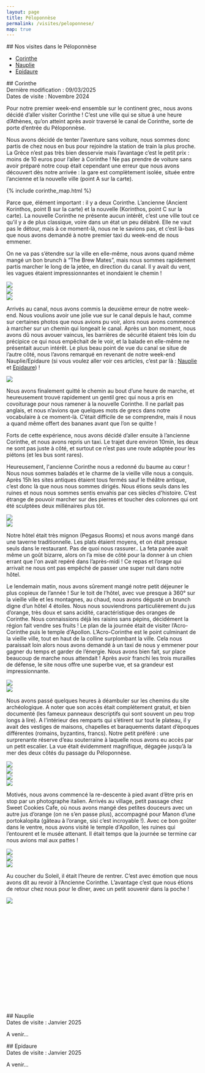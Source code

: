 ```yaml
---
layout: page
title: Péloponnèse
permalink: /visites/peloponnese/
map: true
---
```


<div class="section" markdown="1">
## Nos visites dans le Péloponnèse

- [Corinthe](/visites/peloponnese#corinthe)
- [Nauplie](/visites/peloponnese#nauplie)
- [Epidaure](/visites/peloponnese#epidaure)

</div>

<div class="section" markdown="1">
## Corinthe

<div class="date-modification"> Dernière modification : 09/03/2025 </div>

<div class="date-visite"> Dates de visite : Novembre 2024 </div>

Pour notre premier week-end ensemble sur le continent grec, nous avons décidé d’aller visiter Corinthe !
C’est une ville qui se situe à une heure d’Athènes, qu’on atteint après avoir traversé le canal de Corinthe, sorte de porte d’entrée du Péloponnèse.

Nous avons décidé de tenter l’aventure sans voiture, nous sommes donc partis de chez nous en bus pour rejoindre la station de train la plus proche. La Grèce n’est pas très bien desservie mais l’avantage c’est le petit prix : moins de 10 euros pour l’aller à Corinthe !
Ne pas prendre de voiture sans avoir préparé notre coup était cependant une erreur que nous avons découvert dès notre arrivée : la gare est complètement isolée, située entre l’ancienne et la nouvelle ville (point A sur la carte).

{% include corinthe_map.html %}

Parce que, élément important : il y a deux Corinthe. L’ancienne (Ancient Korinthos, point B sur la carte) et la nouvelle (Korinthos, point C sur la carte). La nouvelle Corinthe ne présente aucun intérêt, c’est une ville tout ce qu’il y a de plus classique, voire dans un état un peu délabré. Elle ne vaut pas le détour, mais à ce moment-là, nous ne le savions pas, et c’est là-bas que nous avons demandé à notre premier taxi du week-end de nous emmener.

On ne va pas s’étendre sur la ville en elle-même, nous avons quand même mangé un bon brunch à “The Brew Mates”, mais nous sommes rapidement partis marcher le long de la jetée, en direction du canal. Il y avait du vent, les vagues étaient impressionnantes et inondaient le chemin !

<div class="photo-grid">
    <div><img src="/assets/images/visites/peloponnese/corinthe_brunch_1.jpg"></div>
    <div class="horizontal"><img src="/assets/images/visites/peloponnese/corinthe_vagues.jpg"></div>
    <div><img src="/assets/images/visites/peloponnese/corinthe_brunch_2.jpg"></div>
</div>


Arrivés au canal, nous avons commis la deuxième erreur de notre week-end. Nous voulions avoir une jolie vue sur le canal depuis le haut, comme sur certaines photos que nous avions pu voir, alors nous avons commencé à marcher sur un chemin qui longeait le canal. Après un bon moment, nous avons dû nous avouer vaincus, les barrières de sécurité étaient très loin du précipice ce qui nous empêchait de le voir, et la balade en elle-même ne présentait aucun intérêt. Le plus beau point de vue du canal se situe de l’autre côté, nous l’avons remarqué en revenant de notre week-end Nauplie/Epidaure (si vous voulez aller voir ces articles, c’est par là : [Nauplie](/visites/peloponnese#nauplie) et [Epidaure](/visites/peloponnese#epidaure)) !


<div class="photo-single">
    <div><img src="/assets/images/visites/peloponnese/corinthe_canal.jpg"></div>
</div>

Nous avons finalement quitté le chemin au bout d’une heure de marche, et heureusement trouvé rapidement un gentil grec qui nous a pris en covoiturage pour nous ramener à la nouvelle Corinthe. Il ne parlait pas anglais, et nous n’avions que quelques mots de grecs dans notre vocabulaire à ce moment-là. C’était difficile de se comprendre, mais il nous a quand même offert des bananes avant que l’on se quitte !

Forts de cette expérience, nous avons décidé d’aller ensuite à l’ancienne Corinthe, et nous avons repris un taxi. Le trajet dure environ 10min, les deux ne sont pas juste à côté, et surtout ce n’est pas une route adaptée pour les piétons (et les bus sont rares).

Heureusement, l'ancienne Corinthe nous a redonné du baume au cœur ! Nous nous sommes baladés et le charme de la vieille ville nous a conquis. Après 15h les sites antiques étaient tous fermés sauf le théâtre antique, c’est donc là que nous nous sommes dirigés. Nous étions seuls dans les ruines et nous nous sommes sentis envahis par ces siècles d'histoire. C’est étrange de pouvoir marcher sur des pierres et toucher des colonnes qui ont été sculptées deux millénaires plus tôt.

<div class="photo-grid">
    <div><img src="/assets/images/visites/peloponnese/corinthe_theatre.jpg"></div>
    <div><img src="/assets/images/visites/peloponnese/corinthe_colonne.jpg"></div>
</div>

Notre hôtel était très mignon (Pegasus Rooms) et nous avons mangé dans une taverne traditionnelle. Les plats étaient moyens, et on était presque seuls dans le restaurant. Pas de quoi nous rassurer.. La feta panée avait même un goût bizarre, alors on l’a mise de côté pour la donner à un chien errant que l'on avait repéré dans l’après-midi ! Ce repas et l’orage qui arrivait ne nous ont pas empêché de passer une super nuit dans notre hôtel.

Le lendemain matin, nous avons sûrement mangé notre petit déjeuner le plus copieux de l’année ! Sur le toit de l’hôtel, avec vue presque à 360° sur la vieille ville et les montagnes, au chaud, nous avons dégusté un brunch digne d’un hôtel 4 étoiles. Nous nous souviendrons particulièrement du jus d’orange, très doux et sans acidité, caractéristique des oranges de Corinthe. Nous connaissions déjà les raisins sans pépins, décidément la région fait vendre ses fruits !
Le plan de la journée était de visiter l’Acro-Corinthe puis le temple d'Apollon. L’Acro-Corinthe est le point culminant de la vieille ville, tout en haut de la colline surplombant la ville. Cela nous paraissait loin alors nous avons demandé à un taxi de nous y emmener pour gagner du temps et garder de l’énergie. Nous avons bien fait, sur place beaucoup de marche nous attendait ! Après avoir franchi les trois murailles de défense, le site nous offre une superbe vue, et sa grandeur est impressionnante.

<div class="photo-grid">
    <div><img src="/assets/images/visites/peloponnese/corinthe_ancienne_4.jpg"></div>
    <div><img src="/assets/images/visites/peloponnese/corinthe_oranges.jpg"></div>
</div>

Nous avons passé quelques heures à déambuler sur les chemins du site archéologique. A noter que son accès était complétement gratuit, et bien documenté (les fameux panneaux descriptifs qui sont souvent un peu trop longs à lire). A l'intérieur des remparts qui s’étirent sur tout le plateau, il y avait des vestiges de maisons, chapelles et baraquements datant d’époques différentes (romains, byzantins, francs). Notre petit préféré : une surprenante réserve d’eau souterraine à laquelle nous avons eu accès par un petit escalier. La vue était évidemment magnifique, dégagée jusqu’à la mer des deux côtés du passage du Péloponnèse.

<div class="photo-grid">
    <div class="vertical"><img src="/assets/images/visites/peloponnese/corinthe_acro_1.jpg"></div>
    <div class="vertical"><img src="/assets/images/visites/peloponnese/corinthe_acro_4.jpg"></div>
    <div class="horizontal"><img src="/assets/images/visites/peloponnese/corinthe_acro_2.jpg"></div>
    <div class="horizontal"><img src="/assets/images/visites/peloponnese/corinthe_acro_3.jpg"></div>
</div>

Motivés, nous avons commencé la re-descente à pied avant d’être pris en stop par un photographe italien. Arrivés au village, petit passage chez Sweet Cookies Cafe, où nous avons mangé des petites douceurs avec un autre jus d’orange (on ne s’en passe plus), accompagné pour Manon d’une portokalopita (gâteau à l’orange, sisi c’est incroyable !). Avec ce bon goûter dans le ventre, nous avons visité le temple d'Apollon, les ruines qui l’entourent et le musée attenant. Il était temps que la journée se termine car nous avions mal aux pattes !

<div class="photo-grid">
    <div class="horizontal"><img src="/assets/images/visites/peloponnese/corinthe_ancienne_1.jpg"></div>
    <div class="horizontal"><img src="/assets/images/visites/peloponnese/corinthe_ancienne_3.jpg"></div>
    <div class="horizontal-4"><img src="/assets/images/visites/peloponnese/corinthe_ancienne_2.jpg"></div>
</div>

Au coucher du Soleil, il était l’heure de rentrer. C’est avec émotion que nous avons dit au revoir à l’Ancienne Corinthe. L’avantage c’est que nous étions de retour chez nous pour le dîner, avec un petit souvenir dans la poche !

<div class="photo-single">
    <div style="width: 100%; height: 100%; max-width: 300px; max-height: 300px; object-fit: cover; border-radius: 20px; "><img src="/assets/images/visites/peloponnese/corinthe_souvenir.jpg"></div>
</div>


</div>


<div class="section" markdown="1">
## Nauplie

<div class="date-visite"> Dates de visite : Janvier 2025 </div>

A venir...
</div>

<div class="section" markdown="1">
## Epidaure

<div class="date-visite"> Dates de visite : Janvier 2025 </div>

A venir...
</div>